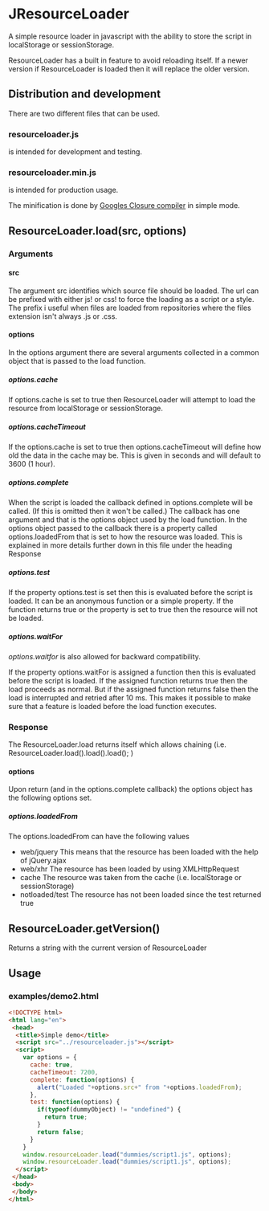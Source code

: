 # JResourceLoader

A simple resource loader in javascript with the ability to store the script in localStorage or sessionStorage.

ResourceLoader has a built in feature to avoid reloading itself. If a newer version if ResourceLoader is loaded then it will replace the older version.

## Distribution and development
There are two different files that can be used.

### resourceloader.js
is intended for development and testing.

### resourceloader.min.js
is intended for production usage.

The minification is done by [Googles Closure compiler](http://closure-compiler.appspot.com/) in simple mode.

## ResourceLoader.load(src, options)

### Arguments

#### src
The argument src identifies which source file should be loaded. The url can be prefixed with either js! or css! to force the loading as a script or a style. The prefix i useful when files are loaded from repositories where the files extension isn't always .js or .css.

#### options
In the options argument there are several arguments collected in a common object that is passed to the load function.

##### options.cache
If options.cache is set to true then ResourceLoader will attempt to load the resource from localStorage or sessionStorage.

##### options.cacheTimeout
If the options.cache is set to true then options.cacheTimeout will define how old the data in the cache may be. This is given in seconds and will default to 3600 (1 hour).

##### options.complete
When the script is loaded the callback defined in options.complete will be called. (If this is omitted then it won't be called.)
The callback has one argument and that is the options object used by the load function.
In the options object passed to the callback there is a property called options.loadedFrom that is set to how the resource was loaded. This is explained in more details further down in this file under the heading Response

##### options.test
If the property options.test is set then this is evaluated before the script is loaded.
It can be an anonymous function or a simple property. If the function returns true or the property is set to true then the resource will not be loaded.

##### options.waitFor
*options.waitfor* is also allowed for backward compatibility.

If the property options.waitFor is assigned a function then this is evaluated before the script is loaded.
If the assigned function returns true then the load proceeds as normal. But if the assigned function returns false then the load is interrupted and retried after 10 ms.
This makes it possible to make sure that a feature is loaded before the load function executes.

### Response
The ResourceLoader.load returns itself which allows chaining (i.e. ResourceLoader.load().load().load(); )

#### options
Upon return (and in the options.complete callback) the options object has the following options set.

##### options.loadedFrom
The options.loadedFrom can have the following values
* web/jquery
  This means that the resource has been loaded with the help of jQuery.ajax
* web/xhr
  The resource has been loaded by using XMLHttpRequest
* cache
  The resource was taken from the cache (i.e. localStorage or sessionStorage)
* notloaded/test
  The resource has not been loaded since the test returned true

## ResourceLoader.getVersion()
Returns a string with the current version of ResourceLoader

## Usage

### examples/demo2.html
```html
<!DOCTYPE html>
<html lang="en">
 <head>
  <title>Simple demo</title>
  <script src="../resourceloader.js"></script>
  <script>
    var options = {
      cache: true,
      cacheTimeout: 7200,
      complete: function(options) {
        alert("Loaded "+options.src+" from "+options.loadedFrom);
      },
      test: function(options) {
        if(typeof(dummyObject) != "undefined") {
          return true;
        }
        return false;
      }
    }
    window.resourceLoader.load("dummies/script1.js", options);
    window.resourceLoader.load("dummies/script1.js", options);
  </script>
 </head>
 <body>
 </body>
</html>
```